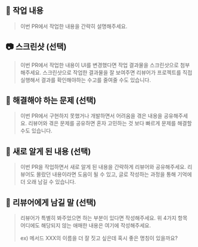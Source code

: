 ## 📝 작업 내용

> 이번 PR에서 작업한 내용을 간략히 설명해주세요.

## 📷 스크린샷 (선택)

> 이번 PR에서 작업한 내용이 UI를 변경했다면 작업 결과물을 스크린샷으로 첨부해주세요.
> 스크린샷으로 작업한 결과물을 잘 보여주면 리뷰어가 프로젝트를 직접 실행해서 결과를 확인해야하는 수고를 줄여줄 수도 있습니다.

## 🧐 해결해야 하는 문제 (선택)

> 이번 PR에서 구현하지 못했거나 개발하면서 어려움을 겪은 내용을 공유해주세요.
> 리뷰어와 겪은 문제를 공유하면 혼자 고민하는 것 보다 빠르게 문제를 해결할 수도 있습니다.

## 👀 새로 알게 된 내용 (선택)

> 이번 PR을 작업하면서 새로 알게 된 내용을 간략하게 리뷰어와 공유해주세요.
> 리뷰어도 몰랐던 내용이라면 도움이 될 수 있고, 글로 작성하는 과정을 통해 기억에 더 오래 남길 수 있습니다.

## 💬 리뷰어에게 남길 말 (선택)

> 리뷰어가 특별히 봐주었으면 하는 부분이 있다면 작성해주세요.
> 위 4가지 항목 어디에도 해당되지 않는 애매한 내용은 여기에 작성해주세요.
>
> ex) 메서드 XXX의 이름을 더 잘 짓고 싶은데 혹시 좋은 명칭이 있을까요?
